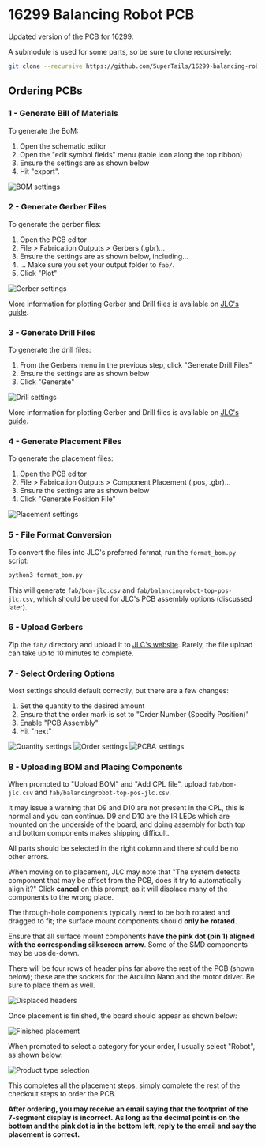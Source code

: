 # 16299 Balancing Robot PCB

Updated version of the PCB for 16299.

A submodule is used for some parts, so be sure to clone recursively:
```bash
git clone --recursive https://github.com/SuperTails/16299-balancing-robot.git
```

## Ordering PCBs

### 1 - Generate Bill of Materials

To generate the BoM:

1. Open the schematic editor
2. Open the "edit symbol fields" menu (table icon along the top ribbon)
3. Ensure the settings are as shown below
4. Hit "export".

![BOM settings](bom_ss.png)

### 2 - Generate Gerber Files

To generate the gerber files:
1. Open the PCB editor
2. File > Fabrication Outputs > Gerbers (.gbr)...
3. Ensure the settings are as shown below, including...
4. ... Make sure you set your output folder to `fab/`.
5. Click "Plot"

![Gerber settings](gerber_settings.png)

More information for plotting Gerber and Drill files is available on
[JLC's guide](https://jlcpcb.com/help/article/how-to-generate-gerber-and-drill-files-in-kicad-7).

### 3 - Generate Drill Files

To generate the drill files:
1. From the Gerbers menu in the previous step, click "Generate Drill Files"
3. Ensure the settings are as shown below
5. Click "Generate"

![Drill settings](drill_settings.png)

More information for plotting Gerber and Drill files is available on
[JLC's guide](https://jlcpcb.com/help/article/how-to-generate-gerber-and-drill-files-in-kicad-7).

### 4 - Generate Placement Files

To generate the placement files:
1. Open the PCB editor
2. File > Fabrication Outputs > Component Placement (.pos, .gbr)...
3. Ensure the settings are as shown below
4. Click "Generate Position File"

![Placement settings](placement_settings.png)

### 5 - File Format Conversion

To convert the files into JLC's preferred format, run the `format_bom.py` script:

```bash
python3 format_bom.py
```

This will generate `fab/bom-jlc.csv` and `fab/balancingrobot-top-pos-jlc.csv`,
which should be used for JLC's PCB assembly options (discussed later).

### 6 - Upload Gerbers

Zip the `fab/` directory and upload it to [JLC's website](https://jlcpcb.com/).
Rarely, the file upload can take up to 10 minutes to complete.

### 7 - Select Ordering Options

Most settings should default correctly,
but there are a few changes:

1. Set the quantity to the desired amount
2. Ensure that the order mark is set to "Order Number (Specify Position)"
3. Enable "PCB Assembly"
4. Hit "next"

![Quantity settings](quantity_settings.png)
![Order settings](order_settings.png)
![PCBA settings](pcba_settings.png)

### 8 - Uploading BOM and Placing Components

When prompted to "Upload BOM" and "Add CPL file",
upload `fab/bom-jlc.csv` and `fab/balancingrobot-top-pos-jlc.csv`.

It may issue a warning that D9 and D10 are not present in the CPL,
this is normal and you can continue.
D9 and D10 are the IR LEDs which are mounted on the underside of the board,
and doing assembly for both top and bottom components makes shipping difficult.

All parts should be selected in the right column and there should be no other errors.

When moving on to placement, JLC may note that
"The system detects component that may be offset from the PCB,
does it try to automatically align it?"
Click **cancel** on this prompt, as it will displace many of the components to the wrong place.

The through-hole components typically need to be both rotated and dragged to fit;
the surface mount components should **only be rotated**.

Ensure that all surface mount components
**have the pink dot (pin 1) aligned with the corresponding silkscreen arrow**.
Some of the SMD components may be upside-down.

There will be four rows of header pins far above the rest of the PCB (shown below);
these are the sockets for the Arduino Nano and the motor driver.
Be sure to place them as well.

![Displaced headers](extra_headers.png)

Once placement is finished, the board should appear as shown below:

![Finished placement](finished_placement.png)

When prompted to select a category for your order, I usually select "Robot",
as shown below:

![Product type selection](product_type_selection.png)

This completes all the placement steps,
simply complete the rest of the checkout steps to order the PCB.

**After ordering, you may receive an email saying that the footprint of the 7-segment display is incorrect.**
**As long as the decimal point is on the bottom and the pink dot is in the bottom left, reply to the email and say the placement is correct.**

